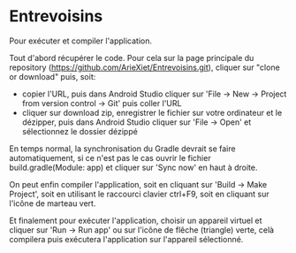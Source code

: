 # Entrevoisins

Pour exécuter et compiler l'application.

Tout d'abord récupérer le code. Pour cela sur la page principale du repository (https://github.com/ArieXiet/Entrevoisins.git), cliquer sur "clone or download" puis, soit:
* copier l'URL, puis dans Android Studio cliquer sur 'File -> New -> Project from version control -> Git' puis coller l'URL
* cliquer sur download zip, enregistrer le fichier sur votre ordinateur et le dézipper, 
puis dans Android Studio cliquer sur 'File -> Open' et sélectionnez le dossier dézippé

En temps normal, la synchronisation du Gradle devrait se faire automatiquement, si ce n'est pas le cas ouvrir le fichier build.gradle(Module: app) et cliquer sur 'Sync now' en haut à droite.

On peut enfin compiler l'application, soit en cliquant sur 'Build -> Make Project', soit en utilisant le raccourci clavier ctrl+F9, soit en cliquant sur l'icône de marteau vert.

Et finalement pour exécuter l'application, choisir un appareil virtuel et cliquer sur 'Run -> Run app' ou sur l'icône de flêche (triangle) verte, celà compilera puis exécutera l'application sur l'appareil sélectionné.
